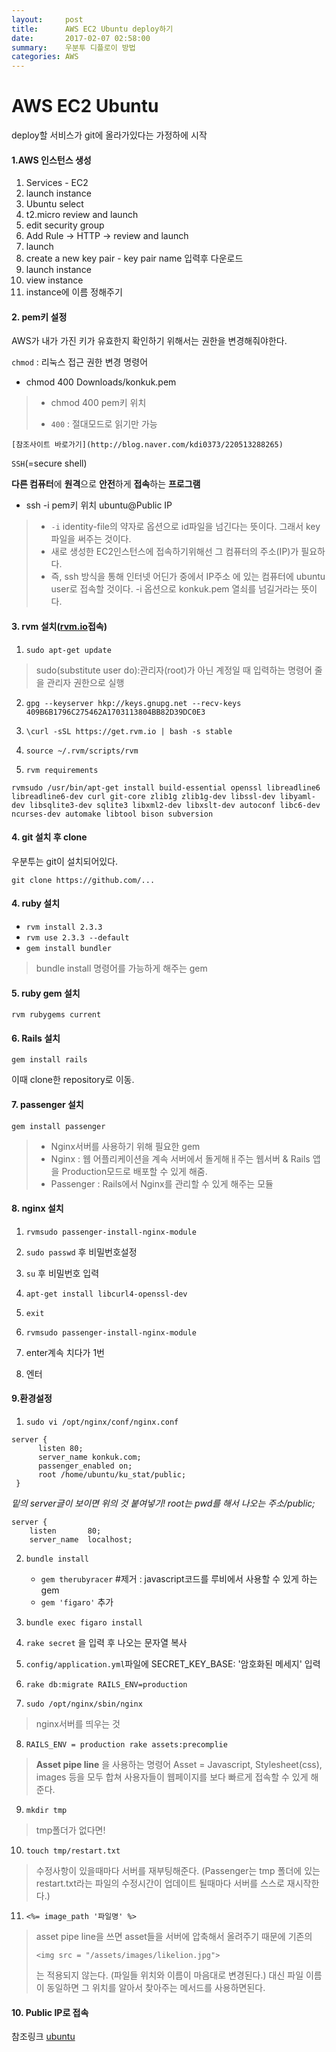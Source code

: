 ```yaml
---
layout:     post
title:      AWS EC2 Ubuntu deploy하기
date:       2017-02-07 02:58:00
summary:    우분투 디플로이 방법
categories: AWS
---
```

# AWS EC2 Ubuntu

deploy할 서비스가 git에 올라가있다는 가정하에 시작

#### 1.AWS 인스턴스 생성
1. Services - EC2
2. launch instance
3. Ubuntu select
4. t2.micro review and launch
5. edit security group
6. Add Rule -> HTTP -> review and launch
7. launch
8. create a new key pair - key pair name 입력후 다운로드
9. launch instance
10. view instance
11. instance에 이름 정해주기

#### 2. pem키 설정

AWS가 내가 가진 키가 유효한지 확인하기 위해서는 권한을 변경해줘야한다.

`chmod` : 리눅스 접근 권한 변경 명령어 
* chmod 400 Downloads/konkuk.pem
> * chmod 400 pem키 위치
> 
> * `400` : 절대모드로 읽기만 가능

	[참조사이트 바로가기](http://blog.naver.com/kdi0373/220513288265)

`SSH`(=secure shell)

**다른 컴퓨터**에 **원격**으로 **안전**하게 **접속**하는 **프로그램**
* ssh -i pem키 위치 ubuntu@Public IP
> 
> * `-i` identity-file의 약자로 옵션으로 id파일을 넘긴다는 뜻이다. 그래서 key파일을 써주는 것이다.
> * 새로 생성한 EC2인스턴스에 접속하기위해선 그 컴퓨터의 주소(IP)가 필요하다.
> * 즉, ssh 방식을 통해 인터넷 어딘가 중에서 IP주소 에 있는 컴퓨터에 ubuntu user로 접속할 것이다. -i 옵션으로 konkuk.pem 열쇠를 넘길거라는 뜻이다.


#### 3. rvm 설치([rvm.io](http://rvm.io)접속)
 1. `sudo apt-get update`
 > sudo(substitute user do):관리자(root)가 아닌 계정일 때 입력하는 명령어 줄을 관리자 권한으로 실행
 2. `gpg --keyserver hkp://keys.gnupg.net --recv-keys 409B6B1796C275462A1703113804BB82D39DC0E3`
 
 3. `\curl -sSL https://get.rvm.io | bash -s stable`
 
 4. `source ~/.rvm/scripts/rvm`
 
 5. `rvm requirements` 
 ```
rvmsudo /usr/bin/apt-get install build-essential openssl libreadline6 libreadline6-dev curl git-core zlib1g zlib1g-dev libssl-dev libyaml-dev libsqlite3-dev sqlite3 libxml2-dev libxslt-dev autoconf libc6-dev ncurses-dev automake libtool bison subversion
```

#### 4. git 설치 후 clone
 우분투는 git이 설치되어있다.
 
 `git clone https://github.com/...`

#### 4. ruby 설치
* `rvm install 2.3.3`
* `rvm use 2.3.3 --default`
* `gem install bundler`
 > bundle install 명령어를 가능하게 해주는 gem

#### 5. ruby gem 설치
`rvm rubygems current`

#### 6. Rails 설치
`gem install rails`


이때 clone한 repository로 이동.

#### 7. passenger 설치
 `gem install passenger`
>* Nginx서버를 사용하기 위해 필요한 gem
>* Nginx : 웹 어플리케이션을 계속 서버에서 돌게해ㅐ주는 웹서버 & Rails 앱을 Production모드로 배포할 수 있게 해줌.
>* Passenger : Rails에서 Nginx를 관리할 수 있게 해주는 모듈

#### 8. nginx 설치

 1. `rvmsudo passenger-install-nginx-module`
 
 2. `sudo passwd` 후 비밀번호설정
 
 3. `su` 후 비밀번호 입력
 4. `apt-get install libcurl4-openssl-dev`
 
 5. `exit`
 
 6. `rvmsudo passenger-install-nginx-module`
 
 7. enter계속 치다가 1번
 8. 엔터

#### 9.환경설정
1. `sudo vi /opt/nginx/conf/nginx.conf`
  ```
  server {
		listen 80;
		server_name konkuk.com; 
		passenger_enabled on; 
		root /home/ubuntu/ku_stat/public; 
   }
   ```
   *밑의 server글이 보이면 위의 것 붙여넣기! root는 pwd를 해서 나오는 주소/public;*
   ```
   server {
       listen       80;
       server_name  localhost;
   ```
2. `bundle install` 

	* `gem therubyracer` #제거 : javascript코드를 루비에서 사용할 수 있게 하는 gem 
	* `gem 'figaro'` 추가 

3. `bundle exec figaro install` 

4. `rake secret` 을 입력 후 나오는 문자열 복사
5. `config/application.yml`파일에 SECRET_KEY_BASE: '암호화된 메세지' 입력
6. `rake db:migrate RAILS_ENV=production`
7. `sudo /opt/nginx/sbin/nginx`
> nginx서버를 띄우는 것
8. `RAILS_ENV = production rake assets:precomplie`
> **Asset pipe line** 을 사용하는 명령어
> Asset = Javascript, Stylesheet(css), images 등을 모두 합쳐 사용자들이 웹페이지를 보다 빠르게 접속할 수 있게 해준다.
9. `mkdir tmp`
> tmp폴더가 없다면! 
10. `touch tmp/restart.txt`
> 수정사항이 있을때마다 서버를 재부팅해준다. (Passenger는 tmp 폴더에 있는 restart.txt라는 파일의 수정시간이 업데이트 될때마다 서버를 스스로 재시작한다.)

11. `<%= image_path '파일명' %>`
> asset pipe line을 쓰면 asset들을 서버에 압축해서 올려주기 때문에 기존의 
> ```
> <img src = "/assets/images/likelion.jpg">
> ``` 
> 는 적용되지 않는다. (파일들 위치와 이름이 마음대로 변경된다.) 대신 파일 이름이 동일하면 그 위치를 알아서 찾아주는 메서드를 사용하면된다.

#### 10. Public IP로 접속

참조링크 [ubuntu](https://www.digitalocean.com/community/tutorials/how-to-install-rails-and-nginx-with-passenger-on-ubuntu) 


